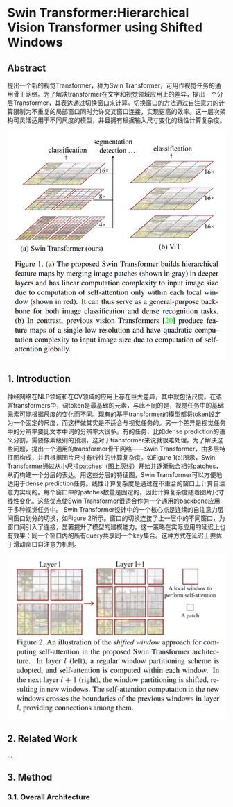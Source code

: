 # Swin Transformer:Hierarchical Vision Transformer using Shifted Windows
## Abstract
提出一个新的视觉Transformer，称为Swin Transformer，可用作视觉任务的通用骨干网络。为了解决transformer在文字和视觉领域应用上的差异，提出一个分层Transformer，其表达通过切换窗口来计算。切换窗口的方法通过自注意力的计算限制为不重复的局部窗口同时允许交叉窗口连接，实现更高的效率。这一层次架构可灵活适用于不同尺度的模型，并且拥有根据输入尺寸变化的线性计算复杂度。

![Figure 1](1.png 'Figure 1')

## 1. Introduction
神经网络在NLP领域和在CV领域的应用上存在巨大差异，其中就包括尺度。在语言transformers中，词token是最基础的元素，与此不同的是，视觉任务中的基础元素可能根据尺度的变化而不同。现有的基于transformer的模型都将token设定为一个固定的尺度，而这样做其实是不适合与视觉任务的。另一个差异是视觉任务中的分辨率要比文本中词的分辨率大很多。有的任务，比如dense prediction的语义分割，需要像素级别的预测，这对于transformer来说就很难处理。为了解决这些问题，提出一个通用的transformer骨干网络——Swin Transformer，由多层特征图构成，并且根据图片尺寸有线性的计算复杂度。如Figure 1(a)所示，Swin Transformer通过从小尺寸patches（图上灰线）开始并逐渐融合相邻patches，从而构建一个分层的表达。用这些分层的特征图，Swin Transformer可以方便地适用于dense prediction任务。线性计算复杂度是通过在不重合的窗口上计算自注意力实现的。每个窗口中的patches数量是固定的，因此计算复杂度随着图片尺寸线性变化。这些优点使Swin Transformer很适合作为一个通用的backbone应用于多种视觉任务中。
Swin Transformer设计中的一个核心点是连续的自注意力层间窗口划分的切换，如Figure 2所示。窗口的切换连接了上一层中的不同窗口，为窗口间引入了连接，显著提升了模型的建模能力。这一策略在实际应用的延迟上也有效果：同一个窗口内的所有query共享同一个key集合。这种方式在延迟上要优于滑动窗口自注意力机制。

![Figure 2](2.png 'Figure 2')

## 2. Related Work
...

## 3. Method
### 3.1. Overall Architecture
